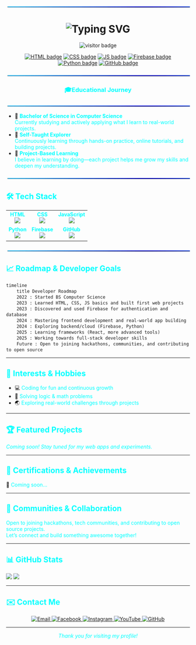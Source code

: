 <!-- Minimalist & Modern GitHub Profile README for MiceDe27 (Ash) -->
<p align="center">
  <img src="https://github.com/MiceDe27/MiceDe27/blob/main/micedekun.gif" width="200%" height="3px" style="border:0;"/>
</p>

<h1 align="center">
  <img src="https://readme-typing-svg.herokuapp.com?font=Fira+Code&size=24&duration=3000&pause=1000&color=00FFFF&center=true&vCenter=true&width=700&height=60&lines=Hi%2C+I'm+Mice+De;A+CS+Student+from+Sorsogon+State+University;Web+Developer;Wolf-Minded+Coder+%F0%9F%90%BA" alt="Typing SVG" />
</h1>

<p align="center">
  <img src="https://komarev.com/ghpvc/?username=MiceDe27&label=Profile+Views&color=00FFFF&style=flat" alt="visitor badge"/>
</p>

<p align="center">
  <a href="https://developer.mozilla.org/en-US/docs/Web/HTML"><img src="https://img.shields.io/badge/HTML5-00FFFF?style=for-the-badge&logo=html5&logoColor=00FFFF" alt="HTML badge"/></a>
  <a href="https://developer.mozilla.org/en-US/docs/Web/CSS"><img src="https://img.shields.io/badge/CSS3-00FFFF?style=for-the-badge&logo=css3&logoColor=00FFFF" alt="CSS badge"/></a>
  <a href="https://developer.mozilla.org/en-US/docs/Web/JavaScript"><img src="https://img.shields.io/badge/JavaScript-00FFFF?style=for-the-badge&logo=javascript&logoColor=00FFFF" alt="JS badge"/></a>
  <a href="https://firebase.google.com/"><img src="https://img.shields.io/badge/Firebase-00FFFF?style=for-the-badge&logo=firebase&logoColor=00FFFF" alt="Firebase badge"/></a>
  <a href="https://python.org/"><img src="https://img.shields.io/badge/Python-00FFFF?style=for-the-badge&logo=python&logoColor=00FFFF" alt="Python badge"/></a>
  <a href="https://github.com/"><img src="https://img.shields.io/badge/GitHub-00FFFF?style=for-the-badge&logo=github&logoColor=00FFFF" alt="GitHub badge"/></a>
</p>

<p align="center">
  <img src="https://github.com/MiceDe27/MiceDe27/blob/main/micedekun.gif" width="100%" height="3px" />
</p>

<h3 align="center" style="color:#00FFFF;"> 🎓Educational Journey</h3>
<p align="center">
  <img src="https://github.com/MiceDe27/MiceDe27/blob/main/micedekun.gif" width="100%" height="3px"/>
</p>

- 🏫 <span style="color:#00FFFF"><b>Bachelor of Science in Computer Science</b></span>  
  <span style="color:#00FFFF">Currently studying and actively applying what I learn to real-world projects.</span>
- 🧠 <span style="color:#00FFFF"><b>Self-Taught Explorer</b></span>  
  <span style="color:#00FFFF">Continuously learning through hands-on practice, online tutorials, and building projects.</span>
- 🚀 <span style="color:#00FFFF"><b>Project-Based Learning</b></span>  
  <span style="color:#00FFFF">I believe in learning by doing—each project helps me grow my skills and deepen my understanding.</span>

<p align="center">
  <img src="https://github.com/MiceDe27/MiceDe27/blob/main/micedekun.gif" width="100%" height="3px"/>
</p>

## <span style="color:#00FFFF;">🛠️ Tech Stack</span>

<table>
  <tr>
    <td align="center">
      <b style="color:#00FFFF;">HTML</b><br>
      <img src="https://github-readme-stats.vercel.app/api/top-langs/?username=MiceDe27&theme=radical&hide=css,js,python,firebase&langs_count=1&custom_title=HTML%20Stats" height="150"/>
    </td>
    <td align="center">
      <b style="color:#00FFFF;">CSS</b><br>
      <img src="https://github-readme-stats.vercel.app/api/top-langs/?username=MiceDe27&theme=radical&hide=html,js,python,firebase&langs_count=1&custom_title=CSS%20Stats" height="150"/>
    </td>
    <td align="center">
      <b style="color:#00FFFF;">JavaScript</b><br>
      <img src="https://github-readme-stats.vercel.app/api/top-langs/?username=MiceDe27&theme=radical&hide=html,css,python,firebase&langs_count=1&custom_title=JavaScript%20Stats" height="150"/>
    </td>
  </tr>
  <tr>
    <td align="center">
      <b style="color:#00FFFF;">Python</b><br>
      <img src="https://github-readme-stats.vercel.app/api/top-langs/?username=MiceDe27&theme=radical&hide=html,css,js,firebase&langs_count=1&custom_title=Python%20Stats" height="150"/>
    </td>
    <td align="center">
      <b style="color:#00FFFF;">Firebase</b><br>
      <img src="https://github-readme-stats.vercel.app/api/top-langs/?username=MiceDe27&theme=radical&hide=html,css,js,python&langs_count=1&custom_title=Firebase%20Stats" height="150"/>
    </td>
    <td align="center">
      <b style="color:#00FFFF;">GitHub</b><br>
      <img src="https://github-readme-stats.vercel.app/api/top-langs/?username=MiceDe27&theme=radical&hide=html,css,js,python,firebase&langs_count=1&custom_title=GitHub%20Stats" height="150"/>
    </td>
  </tr>
</table>

<p align="center">
  <img src="https://github.com/MiceDe27/MiceDe27/blob/main/micedekun.gif" width="100%" height="3px"/>
</p>

## <span style="color:#00FFFF;">📈 Roadmap & Developer Goals</span>

```mermaid
timeline
    title Developer Roadmap
    2022 : Started BS Computer Science
    2023 : Learned HTML, CSS, JS basics and built first web projects
    2023 : Discovered and used Firebase for authentication and database
    2024 : Mastering frontend development and real-world app building
    2024 : Exploring backend/cloud (Firebase, Python)
    2025 : Learning frameworks (React, more advanced tools)
    2025 : Working towards full-stack developer skills
    Future : Open to joining hackathons, communities, and contributing to open source
```

---

## <span style="color:#00FFFF;">🧠 Interests & Hobbies</span>

- 💻 <span style="color:#00FFFF">Coding for fun and continuous growth</span>
- 🧩 <span style="color:#00FFFF">Solving logic & math problems</span>
- 🌏 <span style="color:#00FFFF">Exploring real-world challenges through projects</span>

---

## <span style="color:#00FFFF;">🏆 Featured Projects</span>

*<span style="color:#00FFFF;">Coming soon! Stay tuned for my web apps and experiments.</span>*

---

## <span style="color:#00FFFF;">🏅 Certifications & Achievements</span>

📜 <span style="color:#00FFFF;">Coming soon...</span>

---

## <span style="color:#00FFFF;">👥 Communities & Collaboration</span>

<span style="color:#00FFFF;">Open to joining hackathons, tech communities, and contributing to open source projects.<br>
Let’s connect and build something awesome together!</span>

---

## <span style="color:#00FFFF;">📊 GitHub Stats</span>

<p align="left">
  <img src="https://github-readme-stats.vercel.app/api?username=MiceDe27&show_icons=true&theme=radical" height="150"/>
  <img src="https://github-readme-stats.vercel.app/api/top-langs/?username=MiceDe27&layout=compact&theme=radical" height="150"/>
</p>

---

## <span style="color:#00FFFF;">✉️ Contact Me</span>

<p align="center">
  <a href="mailto:micedekun27@gmail.com" title="Email">
    <img src="https://img.shields.io/badge/Email-00FFFF?style=for-the-badge&logo=gmail&logoColor=00FFFF" alt="Email"/>
  </a>
  <a href="https://www.facebook.com/UnpredictableFlow" title="Facebook">
    <img src="https://img.shields.io/badge/Facebook-00FFFF?style=for-the-badge&logo=facebook&logoColor=00FFFF" alt="Facebook"/>
  </a>
  <a href="https://www.instagram.com/micede27?igsh=aTVpZHh1Z3pycWJt" title="Instagram">
    <img src="https://img.shields.io/badge/Instagram-00FFFF?style=for-the-badge&logo=instagram&logoColor=00FFFF" alt="Instagram"/>
  </a>
  <a href="http://www.youtube.com/@Hm.De617" title="YouTube">
    <img src="https://img.shields.io/badge/YouTube-00FFFF?style=for-the-badge&logo=youtube&logoColor=00FFFF" alt="YouTube"/>
  </a>
  <a href="https://github.com/MiceDe27" title="GitHub">
    <img src="https://img.shields.io/badge/GitHub-00FFFF?style=for-the-badge&logo=github&logoColor=00FFFF" alt="GitHub"/>
  </a>
</p>

---

<p align="center">
  <em style="color:#00FFFF;">Thank you for visiting my profile!<br>
</p>
